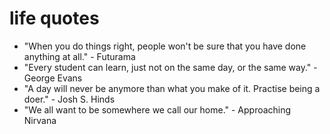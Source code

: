# life quotes

- "When you do things right, people won't be sure that you have done anything at all." - Futurama
- "Every student can learn, just not on the same day, or the same way." - George Evans
- "A day will never be anymore than what you make of it. Practise being a doer." - Josh S. Hinds
- "We all want to be somewhere we call our home." - Approaching Nirvana
